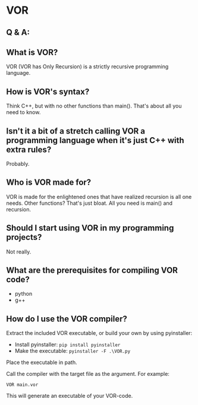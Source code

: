 # VOR

## Q & A:

## What is VOR?
VOR (VOR has Only Recursion) is a strictly recursive programming language.

## How is VOR's syntax?
Think C++, but with no other functions than main(). That's about all you need to know.

## Isn't it a bit of a stretch calling VOR a programming language when it's just C++ with extra rules?
Probably.

## Who is VOR made for?
VOR is made for the enlightened ones that have realized recursion is all one needs. Other functions? That's just bloat. All you need is main() and recursion.

## Should I start using VOR in my programming projects?
Not really.

## What are the prerequisites for compiling VOR code?
- python
- g++

## How do I use the VOR compiler?
Extract the included VOR executable, or build your own by using pyinstaller:
- Install pyinstaller: `pip install pyinstaller`
- Make the executable: `pyinstaller -F .\VOR.py`

Place the executable in path.

Call the compiler with the target file as the argument. For example:

`VOR main.vor`

This will generate an executable of your VOR-code.
